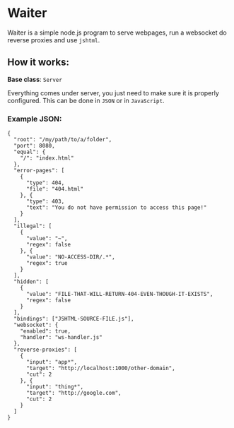 # Waiter

Waiter is a simple node.js program to serve webpages, run a websocket do reverse proxies and use `jshtml`.

## How it works:

**Base class**: `Server`

Everything comes under server, you just need to make sure it is properly configured. This can be done in `JSON` or in `JavaScript`.

### Example JSON:
```
{
  "root": "/my/path/to/a/folder",
  "port": 8080,
  "equal": {
    "/": "index.html"
  },
  "error-pages": [
    {
      "type": 404,
      "file": "404.html"
    }, {
      "type": 403,
      "text": "You do not have permission to access this page!"
    }
  ],
  "illegal": [
    {
      "value": "~",
      "regex": false
    }, {
      "value": "NO-ACCESS-DIR/.*",
      "regex": true
    }
  ],
  "hidden": [
    {
      "value": "FILE-THAT-WILL-RETURN-404-EVEN-THOUGH-IT-EXISTS",
      "regex": false
    }
  ],
  "bindings": ["JSHTML-SOURCE-FILE.js"],
  "websocket": {
    "enabled": true,
    "handler": "ws-handler.js"
  },
  "reverse-proxies": [
    {
      "input": "app*",
      "target": "http://localhost:1000/other-domain",
      "cut": 2
    }, {
      "input": "thing*",
      "target": "http://google.com",
      "cut": 2
    }
  ]
}
```
